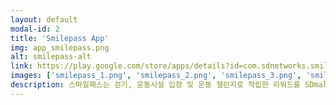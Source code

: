 ```yaml
---
layout: default
modal-id: 2
title: 'Smilepass App'
img: app_smilepass.png
alt: smilepass-alt
link: https://play.google.com/store/apps/details?id=com.sdnetworks.smilepass
images: ['smilepass_1.png', 'smilepass_2.png', 'smilepass_3.png', 'smilepass_4.png', 'smilepass_5.png', 'smilepass_6.png', 'smilepass_7.png', 'smilepass_8.png', 'smilepass_9.png', 'smilepass_10.png',]
description: 스마일패스는 걷기, 운동시설 입장 및 운동 챌린지로 적립한 리워드를 SDmall에서 유용하게 사용하는 라이프스타일 앱입니다.<br>Angular, TypeScript로 만들었으며, Ionic으로 앱을 빌드하였습니다.<br>처음부터 끝까지 기획에 참여하여 함께 의논하고 회의하여 출시한 앱입니다.<br>혼자 프론트를 담당하였고, android와 ios에 출시하였고, 업데이트 및 유지보수를 하고 있습니다.
---
```

